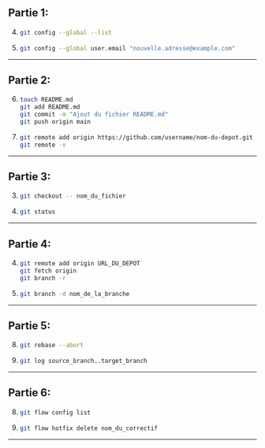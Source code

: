 ## Partie 1: 


4. 
   ```bash
   git config --global --list
   ```

5. 
   ```bash
   git config --global user.email "nouvelle.adresse@example.com"
   ```

---

## Partie 2: 

6. 
   ```bash
   touch README.md
   git add README.md
   git commit -m "Ajout du fichier README.md"
   git push origin main
   ```

7. 
   ```bash
   git remote add origin https://github.com/username/nom-du-depot.git
   git remote -v
   ```

---

## Partie 3: 

3. 
   ```bash
   git checkout -- nom_du_fichier
   ```

4. 
   ```bash
   git status
   ```

---

## Partie 4:

4. 
   ```bash
   git remote add origin URL_DU_DEPOT
   git fetch origin
   git branch -r
   ```

5. 
   ```bash
   git branch -d nom_de_la_branche
   ```

---

## Partie 5: 


8. 
   ```bash
   git rebase --abort
   ```

9. 
   ```bash
   git log source_branch..target_branch
   ```

---

## Partie 6:

8. 
   ```bash
   git flow config list
   ```

9. 
   ```bash
   git flow hotfix delete nom_du_correctif
   ```

---
